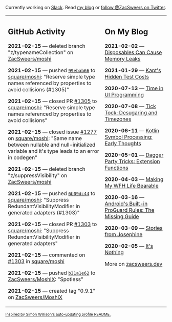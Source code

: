 Currently working on [Slack](https://slack.com/). Read [my blog](https://zacsweers.dev/) or [follow @ZacSweers on Twitter](https://twitter.com/ZacSweers).

<table><tr><td valign="top" width="60%">

## GitHub Activity
<!-- githubActivity starts -->
**2021-02-15** — deleted branch "z/typenameCollection" on [ZacSweers/moshi](https://api.github.com/repos/ZacSweers/moshi)

**2021-02-15** — pushed [`99ebab66`](https://github.com/square/moshi/commit/99ebab66c0699a2777afa0072ded8b1d2415ac9f) to [square/moshi](https://api.github.com/repos/square/moshi): "Reserve simple type names referenced by properties to avoid collisions (#1305)"

**2021-02-15** — closed PR [#1305](https://api.github.com/repos/square/moshi/pulls/1305) to [square/moshi](https://api.github.com/repos/square/moshi): "Reserve simple type names referenced by properties to avoid collisions"

**2021-02-15** — closed issue [#1277](https://api.github.com/repos/square/moshi/issues/1277) on [square/moshi](https://api.github.com/repos/square/moshi): "Same name between nullable and null-initialized variable and it's type leads to an error in codegen"

**2021-02-15** — deleted branch "z/suppressVisibility" on [ZacSweers/moshi](https://api.github.com/repos/ZacSweers/moshi)

**2021-02-15** — pushed [`6b09dc44`](https://github.com/square/moshi/commit/6b09dc443d3ede848eb5d4ecbcd26041b8276955) to [square/moshi](https://api.github.com/repos/square/moshi): "Suppress RedundantVisibilityModifier in generated adapters (#1303)"

**2021-02-15** — closed PR [#1303](https://api.github.com/repos/square/moshi/pulls/1303) to [square/moshi](https://api.github.com/repos/square/moshi): "Suppress RedundantVisibilityModifier in generated adapters"

**2021-02-15** — commented on [#1303](https://github.com/square/moshi/pull/1303#issuecomment-779376182) in [square/moshi](https://api.github.com/repos/square/moshi)

**2021-02-15** — pushed [`b31a1e62`](https://github.com/ZacSweers/MoshiX/commit/b31a1e62460c1e51550de0492de7686a7e0996bc) to [ZacSweers/MoshiX](https://api.github.com/repos/ZacSweers/MoshiX): "Spotless"

**2021-02-15** — created tag "0.9.1" on [ZacSweers/MoshiX](https://api.github.com/repos/ZacSweers/MoshiX)
<!-- githubActivity ends -->
</td><td valign="top" width="40%">

## On My Blog
<!-- blog starts -->
**2021-02-02** — [Disposables Can Cause Memory Leaks](https://www.zacsweers.dev/disposables-can-cause-memory-leaks/)

**2021-01-29** — [Kapt's Hidden Test Costs](https://www.zacsweers.dev/kapts-hidden-test-costs/)

**2020-07-13** — [Time in UI Programming](https://www.zacsweers.dev/time-in-ui/)

**2020-07-08** — [Tick Tock: Desugaring and Timezones](https://www.zacsweers.dev/ticktock-desugaring-timezones/)

**2020-06-11** — [Kotlin Symbol Processing: Early Thoughts](https://www.zacsweers.dev/kotlin-symbol-processor-early-thoughts/)

**2020-05-01** — [Dagger Party Tricks: Extension Functions](https://www.zacsweers.dev/dagger-party-tricks-extension-functions/)

**2020-04-03** — [Making My WFH Life Bearable](https://www.zacsweers.dev/making-wfh-life-bearable/)

**2020-03-16** — [Android's Built-in ProGuard Rules: The Missing Guide](https://www.zacsweers.dev/android-proguard-rules/)

**2020-03-09** — [Stories from Josephine](https://www.zacsweers.dev/stories-from-josephine/)

**2020-02-05** — [It's Nothing](https://www.zacsweers.dev/its-nothing/)
<!-- blog ends -->
More on [zacsweers.dev](https://zacsweers.dev/)
</td></tr></table>

<sub><a href="https://simonwillison.net/2020/Jul/10/self-updating-profile-readme/">Inspired by Simon Willison's auto-updating profile README.</a></sub>